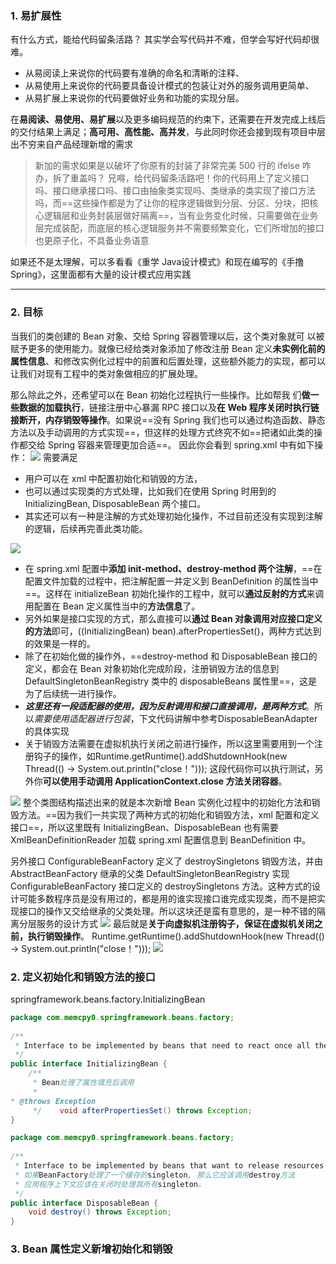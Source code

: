 ### 1. 易扩展性
有什么方式，能给代码留条活路？
其实学会写代码并不难，但学会写好代码却很难。
- 从易阅读上来说你的代码要有准确的命名和清晰的注释、
- 从易使用上来说你的代码要具备设计模式的包装让对外的服务调用更简单、
- 从易扩展上来说你的代码要做好业务和功能的实现分层。

在**易阅读、易使用、易扩展**以及更多编码规范的约束下，还需要在开发完成上线后的交付结果上满足；**高可用、高性能、高并发**，与此同时你还会接到现有项目中层出不穷来自产品经理新增的需求
> 新加的需求如果是以破坏了你原有的封装了非常完美 500 行的 ifelse 咋办，拆了重盖吗？
> 兄嘚，给代码留条活路吧！你的代码用上了定义接口吗、接口继承接口吗、接口由抽象类实现吗、类继承的类实现了接口方法吗，而==这些操作都是为了让你的程序逻辑做到分层、分区、分块，把核心逻辑层和业务封装层做好隔离==，当有业务变化时候，只需要做在业务层完成装配，而底层的核心逻辑服务并不需要频繁变化，它们所增加的接口也更原子化，不具备业务语意

如果还不是太理解，可以多看看《重学 Java设计模式》和现在编写的《手撸 Spring》，这里面都有大量的设计模式应用实践

---
### 2. 目标
当我们的类创建的 Bean 对象、交给 Spring 容器管理以后，这个类对象就可
以被赋予更多的使用能力。就像已经给类对象添加了修改注册
Bean 定义**未实例化前的属性信息**、和修改实例化过程中的前置和后置处理，这些额外能力的实现，都可以让我们对现有工程中的类对象做相应的扩展处理。

那么除此之外，还希望可以在 Bean 初始化过程执行一些操作。比如帮我
们**做一些数据的加载执行**，链接注册中心暴漏 RPC 接口以及**在 Web 程序关闭时执行链接断开，内存销毁等操作**。如果说==没有 Spring 我们也可以通过构造函数、静态方法以及手动调用的方式实现==，但这样的处理方式终究不如==把诸如此类的操作都交给 Spring 容器来管理更加合适==。 因此你会看到 spring.xml
中有如下操作：
![](https://image-1307616428.cos.ap-beijing.myqcloud.com/Obsidian/202304261508166.png)
需要满足
- 用户可以在 xml 中配置初始化和销毁的方法，
- 也可以通过实现类的方式处理，比如我们在使用 Spring 时用到的 InitializingBean, DisposableBean 两个接口。
- 其实还可以有一种是注解的方式处理初始化操作，不过目前还没有实现到注解的逻辑，后续再完善此类功能。

![](https://image-1307616428.cos.ap-beijing.myqcloud.com/Obsidian/202304261514532.png)

- 在 spring.xml 配置中**添加 init-method、destroy-method 两个注解**，==在配置文件加载的过程中，把注解配置一并定义到 BeanDefinition 的属性当中==。这样在 initializeBean 初始化操作的工程中，就可以**通过反射的方式**来调用配置在 Bean 定义属性当中的**方法信息**了。
- 另外如果是接口实现的方式，那么直接可以**通过 Bean 对象调用对应接口定义的方法**即可，((InitializingBean) bean).afterPropertiesSet()，两种方式达到的效果是一样的。
- 除了在初始化做的操作外，==destroy-method 和 DisposableBean 接口的定义，都会在 Bean 对象初始化完成阶段，注册销毁方法的信息到DefaultSingletonBeanRegistry 类中的 disposableBeans 属性里==，这是为了后续统一进行操作。
- ***这里还有一段适配器的使用，因为反射调用和接口直接调用，是两种方式***。所以*需要使用适配器进行包装*，下文代码讲解中参考DisposableBeanAdapter 的具体实现 
- 关于销毁方法需要在虚拟机执行关闭之前进行操作，所以这里需要用到一个注册钩子的操作，如Runtime.getRuntime().addShutdownHook(new Thread(() -> System.out.println("close！"))); 这段代码你可以执行测试，另外你**可以使用手动调用 ApplicationContext.close 方法关闭容器**。

![](https://image-1307616428.cos.ap-beijing.myqcloud.com/Obsidian/202304261524686.png)
整个类图结构描述出来的就是本次新增 Bean 实例化过程中的初始化方法和销
毁方法。==因为我们一共实现了两种方式的初始化和销毁方法，xml 配置和定义接口==，所以这里既有 InitializingBean、DisposableBean 也有需要 XmlBeanDefinitionReader 加载 spring.xml 配置信息到 BeanDefinition 中。

另外接口 ConfigurableBeanFactory 定义了 destroySingletons 销毁方法，并由
AbstractBeanFactory 继承的父类 DefaultSingletonBeanRegistry 实现
ConfigurableBeanFactory 接口定义的 destroySingletons 方法。这种方式的设计可能多数程序员是没有用过的，都是用的谁实现接口谁完成实现类，而不是把实现接口的操作又交给继承的父类处理。所以这块还是蛮有意思的，是一种不错的隔离分层服务的设计方式
![](https://image-1307616428.cos.ap-beijing.myqcloud.com/Obsidian/202304261531139.png)
最后就是**关于向虚拟机注册钩子，保证在虚拟机关闭之前，执行销毁操作**。
Runtime.getRuntime().addShutdownHook(new Thread(() ->
System.out.println("close！")));
![](https://image-1307616428.cos.ap-beijing.myqcloud.com/Obsidian/202304261528812.png)

### 2. 定义初始化和销毁方法的接口
springframework.beans.factory.InitializingBean
```java
package com.memcpy0.springframework.beans.factory;  
  
/**  
 * Interface to be implemented by beans that need to react once all their * properties have been set by a BeanFactory: for example, to perform custom * initialization, or merely to check that all mandatory properties have been set. * * 实现此接口的 Bean 对象，会在 BeanFactory 设置属性后作出相应的处理，如：执行自定义初始化，或者仅仅检查是否设置了所有强制属性。  
 */  
public interface InitializingBean {  
    /**  
     * Bean处理了属性填充后调用  
     *   
* @throws Exception  
     */    void afterPropertiesSet() throws Exception;  
}
```

```java
package com.memcpy0.springframework.beans.factory;  
  
/**  
 * Interface to be implemented by beans that want to release resources * on destruction. A BeanFactory is supposed to invoke the destroy * method if it disposes a cached singleton. An application context * is supposed to dispose all of its singletons on close. * 要由希望在销毁时释放资源的bean实现的接口  
 * 如果BeanFactory处理了一个缓存的singleton, 那么它应该调用destroy方法  
 * 应用程序上下文应该在关闭时处理其所有singleton。  
 */  
public interface DisposableBean {  
    void destroy() throws Exception;  
}
```

### 3. Bean 属性定义新增初始化和销毁
